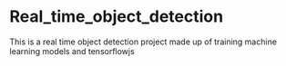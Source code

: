 # Real_time_object_detection
This is a real time object detection project made up of training machine learning models and tensorflowjs
